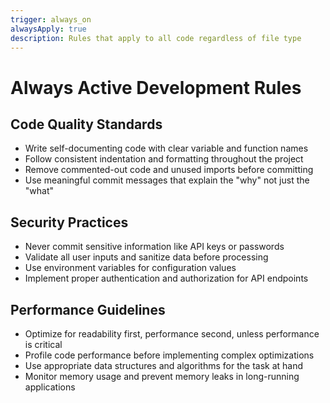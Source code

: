 ```yaml
---
trigger: always_on
alwaysApply: true
description: Rules that apply to all code regardless of file type
---
```


# Always Active Development Rules

## Code Quality Standards
- Write self-documenting code with clear variable and function names
- Follow consistent indentation and formatting throughout the project
- Remove commented-out code and unused imports before committing
- Use meaningful commit messages that explain the "why" not just the "what"

## Security Practices
- Never commit sensitive information like API keys or passwords
- Validate all user inputs and sanitize data before processing
- Use environment variables for configuration values
- Implement proper authentication and authorization for API endpoints

## Performance Guidelines
- Optimize for readability first, performance second, unless performance is critical
- Profile code performance before implementing complex optimizations
- Use appropriate data structures and algorithms for the task at hand
- Monitor memory usage and prevent memory leaks in long-running applications